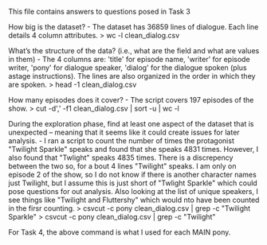 This file contains answers to questions posed in Task 3

How big is the dataset?
    - The dataset has 36859 lines of dialogue. Each line details 4 column attributes.
    > wc -l clean_dialog.csv

What’s the structure of the data? (i.e., what are the field and what are values in them)
    - The 4 columns are: 'title' for episode name, 'writer' for episode writer, 'pony' for dialogue speaker, 'dialog' for the dialogue spoken (plus astage instructions). The lines are also organized in the order in which they are spoken.
    > head -1 clean_dialog.csv

How many episodes does it cover?
    - The script covers 197 episodes of the show. 
    > cut -d',' -f1 clean_dialog.csv | sort -u | wc -l

During the exploration phase, find at least one aspect of the dataset that is unexpected – meaning that it seems like it could create issues for later analysis.
    - I ran a script to count the number of times the protagonist "Twilight Sparkle" speaks and found that she speaks 4831 times. However, I also found that "Twlight" speaks 4835 times. There is a discrepency between the two so, for a bout 4 lines "Twilight" speaks. I am only on episode 2 of the show, so I do not know if there is another character names just Twilight, but I assume this is just short of "Twlight Sparkle" which could pose questions for out analysis. Also looking at the list of unique speakers, I see things like "Twilight and Fluttershy" which would nto have been counted in the firsr counting.
    > csvcut -c pony clean_dialog.csv | grep -c "Twilight Sparkle"
    > csvcut -c pony clean_dialog.csv | grep -c "Twilight"


For Task 4, the above command is what I used for each MAIN pony.
